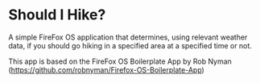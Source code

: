 # Should I Hike?

A simple FireFox OS application that determines, using relevant weather data, if you should go hiking
in a specified area at a specified time or not.

This app is based on the FireFox OS Boilerplate App by Rob Nyman (https://github.com/robnyman/Firefox-OS-Boilerplate-App)

